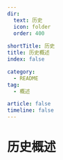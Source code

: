 ```yaml
---
dir:
  text: 历史
  icon: folder
  order: 400
  
shortTitle: 历史
title: 历史概述
index: false

category: 
  - README
tag:
  - 概述

article: false
timeline: false
---
```


# 历史概述